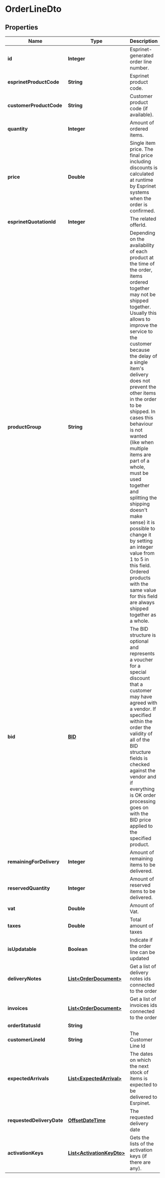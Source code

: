 
# OrderLineDto

## Properties
Name | Type | Description | Notes
------------ | ------------- | ------------- | -------------
**id** | **Integer** | Esprinet-generated order line number. |  [optional]
**esprinetProductCode** | **String** | Esprinet product code. |  [optional]
**customerProductCode** | **String** | Customer product code (if available). |  [optional]
**quantity** | **Integer** | Amount of ordered items. | 
**price** | **Double** | Single item price. The final price including discounts is calculated at runtime by Esprinet systems when the order is confirmed. |  [optional]
**esprinetQuotationId** | **Integer** | The related offerId. |  [optional]
**productGroup** | **String** | Depending on the availability of each product at the time of the order, items ordered together may not be shipped together. Usually this allows to improve the service to the customer because the delay of a single item&#39;s delivery does not prevent the other items in the order to be shipped. In cases this behaviour is not wanted (like when multiple items are part of a whole, must be used together and splitting the shipping doesn&#39;t make sense) it is possible to change it by setting an integer value from 1 to 5 in this field. Ordered products with the same value for this field are always shipped together as a whole. |  [optional]
**bid** | [**BID**](BID.md) | The BID structure is optional and represents a voucher for a special discount that a customer may have agreed with a vendor. If specified within the order the validity of all of the BID structure fields is checked against the vendor and if everything is OK order processing goes on with the BID price applied to the specified product. |  [optional]
**remainingForDelivery** | **Integer** | Amount of remaining items to be delivered. |  [optional]
**reservedQuantity** | **Integer** | Amount of reserved items to be delivered. |  [optional]
**vat** | **Double** | Amount of Vat. | 
**taxes** | **Double** | Total amount of taxes | 
**isUpdatable** | **Boolean** | Indicate if the order line can be updated | 
**deliveryNotes** | [**List&lt;OrderDocument&gt;**](OrderDocument.md) | Get a list of delivery notes ids connected to the order |  [optional]
**invoices** | [**List&lt;OrderDocument&gt;**](OrderDocument.md) | Get a list of invoices ids connected to the order |  [optional]
**orderStatusId** | **String** |  |  [optional]
**customerLineId** | **String** | The Customer Line Id |  [optional]
**expectedArrivals** | [**List&lt;ExpectedArrival&gt;**](ExpectedArrival.md) | The dates on which the next stock of items is expected to be delivered to Esrpinet. |  [optional]
**requestedDeliveryDate** | [**OffsetDateTime**](OffsetDateTime.md) | The requested delivery date |  [optional]
**activationKeys** | [**List&lt;ActivationKeyDto&gt;**](ActivationKeyDto.md) | Gets the lists of the activation keys (if there are any). |  [optional]



